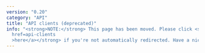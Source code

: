 ```yaml
---
version: "0.20"
category: "API"
title: "API clients (deprecated)"
info: "<strong>NOTE:</strong> This page has been moved. Please click <strong><a
  href=api-clients
  >here</a></strong> if you're not automatically redirected. Have a nice day!"
---
```


<meta http-equiv="refresh" content="1;url=api-clients">
